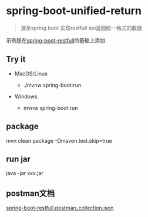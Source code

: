 # spring-boot-unified-return

> 演示spring boot 实现restfull api返回统一格式的数据

示例是在[spring-boot-restfull](../spring-boot-restfull)的基础上添加

## Try it

* MacOS/Linux
    * ./mvnw spring-boot:run

* Windows
    * mvnw spring-boot:run

## package

mvn clean package -Dmaven.test.skip=true

## run jar

java -jar xxx.jar

## postman文档

[spring-boot-restfull.postman_collection.json](doc/spring-boot-restfull.postman_collection.json)

